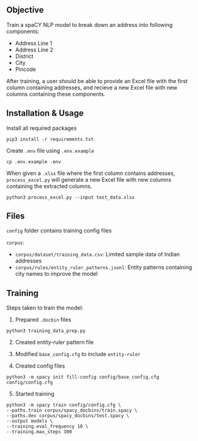 ## Objective
Train a spaCY NLP model to break down an address into following components:
- Address Line 1
- Address Line 2
- District
- City
- Pincode

After training, a user should be able to provide an Excel file with the first column containing addresses, and recieve a new Excel file with new columns containing these components.


## Installation & Usage

Install all required packages

```shell
pip3 install -r requirements.txt
```

Create `.env` file using `.env.example`
```shell
cp .env.example .env
```

When given a `.xlsx` file where the first column contains addresses, `process_excel.py` will generate a new Excel file with new columns containing the extracted columns.

```shell
python3 process_excel.py --input test_data.xlsx
```


## Files
`config` folder contains training config files

`corpus`:
- `corpus/dataset/training_data.csv`: Limited sample data of Indian addresses
- `corpus/rules/entity_ruler_patterns.jsonl`: Entity patterns containing city names to improve the model


## Training

Steps taken to train the model:

1. Prepared `.docbin` files
```shell
python3 training_data_prep.py
```

2. Created entity-ruler pattern file

3. Modified `base_config.cfg` to include `entity-ruler`

4. Created config files
```shell
python3 -m spacy init fill-config config/base_config.cfg config/config.cfg
```

5. Started training
```shell
python3 -m spacy train config/config.cfg \
--paths.train corpus/spacy_docbins/train.spacy \
--paths.dev corpus/spacy_docbins/test.spacy \
--output models \
--training.eval_frequency 10 \
--training.max_steps 300
```
